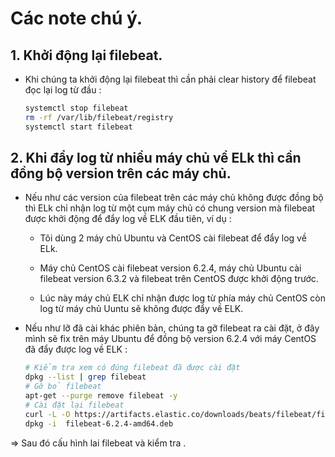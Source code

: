 # Các note chú ý.

## 1. Khởi động lại filebeat.

- Khi chúng ta khởi động lại filebeat thì cần phải clear history để filebeat đọc lại log từ đầu :

    ```sh
    systemctl stop filebeat
    rm -rf /var/lib/filebeat/registry
    systemctl start filebeat
    ```

## 2. Khi đẩy log từ nhiều máy chủ về ELk thì cần đồng bộ version trên các máy chủ.

- Nếu như các version của filebeat trên các máy chủ không được đồng bộ thì ELk chỉ nhận log từ một cụm máy chủ có chung version mà filebeat được khởi động để đẩy log về ELK đầu tiên, ví dụ :

    - Tôi dùng 2 máy chủ Ubuntu và CentOS cài filebeat để đẩy log về ELk.

    - Máy chủ CentOS cài filebeat version 6.2.4, máy chủ Ubuntu cài filebeat version 6.3.2 và filebeat trên CentOS được khởi động trước.

    - Lúc này máy chủ ELK chỉ nhận được log từ phía máy chủ CentOS còn log từ máy chủ Uuntu sẽ không được đẩy về ELK.

- Nếu như lỡ đã cài khác phiên bản, chúng ta gỡ filebeat ra cài đặt, ở đây mình sẽ fix trên máy Ubuntu để đồng bộ version 6.2.4 với máy CentOS đã đẩy được log về ELK :

    ```sh
    # Kiểm tra xem có đúng filebeat đã được cài đặt
    dpkg --list | grep filebeat
    # Gỡ bỏ filebeat 
    apt-get --purge remove filebeat -y
    # Cài đặt lại filebeat
    curl -L -O https://artifacts.elastic.co/downloads/beats/filebeat/filebeat-6.2.4-amd64.deb
    dpkg -i  filebeat-6.2.4-amd64.deb
    ```

=> Sau đó cấu hình lai filebeat và kiểm tra .
